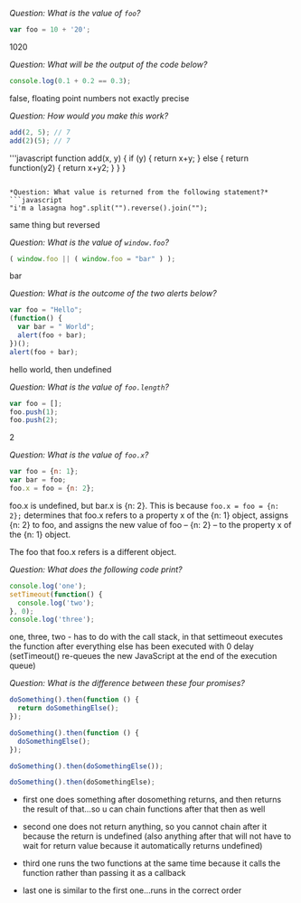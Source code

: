 *Question: What is the value of `foo`?*
```javascript
var foo = 10 + '20';
```

1020

*Question: What will be the output of the code below?*
```javascript
console.log(0.1 + 0.2 == 0.3);
```

false, floating point numbers not exactly precise

*Question: How would you make this work?*
```javascript
add(2, 5); // 7
add(2)(5); // 7
```

'''javascript
function add(x, y) {
    if (y) {
        return x+y;
    }
    else {
        return function(y2) {
            return x+y2;
        }
    }
}
```

*Question: What value is returned from the following statement?*
```javascript
"i'm a lasagna hog".split("").reverse().join("");
```

same thing but reversed

*Question: What is the value of `window.foo`?*
```javascript
( window.foo || ( window.foo = "bar" ) );
```

bar

*Question: What is the outcome of the two alerts below?*
```javascript
var foo = "Hello";
(function() {
  var bar = " World";
  alert(foo + bar);
})();
alert(foo + bar);
```

hello world, then undefined

*Question: What is the value of `foo.length`?*
```javascript
var foo = [];
foo.push(1);
foo.push(2);
```

2

*Question: What is the value of `foo.x`?*
```javascript
var foo = {n: 1};
var bar = foo;
foo.x = foo = {n: 2};
```

foo.x is undefined, but bar.x is {n: 2}. This is because `foo.x = foo = {n: 2};` determines that foo.x refers to a property x of the {n: 1} object, assigns {n: 2} to foo, and assigns the new value of foo – {n: 2} – to the property x of the {n: 1} object.

The foo that foo.x refers is a different object. 

*Question: What does the following code print?*
```javascript
console.log('one');
setTimeout(function() {
  console.log('two');
}, 0);
console.log('three');
```

one, three, two - has to do with the call stack, in that settimeout executes the function after everything else has been executed with 0 delay (setTimeout() re-queues the new JavaScript at the end of the execution queue)

*Question: What is the difference between these four promises?*
```javascript
doSomething().then(function () {
  return doSomethingElse();
});

doSomething().then(function () {
  doSomethingElse();
});

doSomething().then(doSomethingElse());

doSomething().then(doSomethingElse);
```

* first one does something after dosomething returns, and then returns the result of that...so u can chain functions after that then as well

* second one does not return anything, so you cannot chain after it because the return is undefined (also anything after that will not have to wait for return value because it automatically returns undefined)

* third one runs the two functions at the same time because it calls the function rather than passing it as a callback

* last one is similar to the first one...runs in the correct order